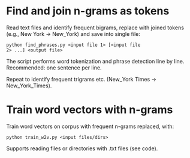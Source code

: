 # Find and join n-grams as tokens
Read text files and identify frequent bigrams, replace with joined tokens (e.g., New York -> New_York) and save into single file:

<code>python find_phrases.py &lt;input file 1&gt; [&lt;input file 2&gt; ...] &lt;output file&gt;</code>
  
The script performs word tokenization and phrase detection line by line. Recommended: one sentence per line.

Repeat to identify frequent trigrams etc. (New_York Times -> New_York_Times).

# Train word vectors with n-grams

Train word vectors on corpus with frequent n-grams replaced, with: 

<code>python train_w2v.py &lt;input files/dirs&gt;</code>

Supports reading files or directories with .txt files (see code).


